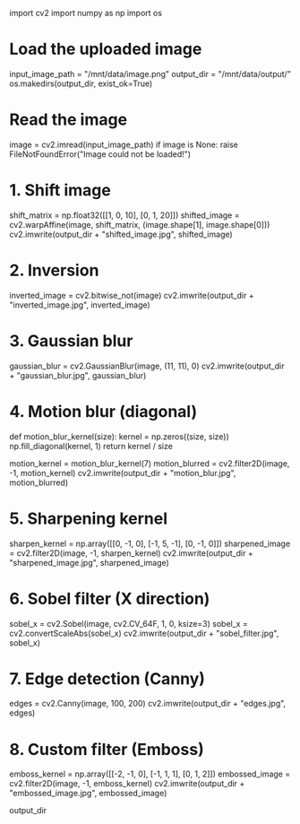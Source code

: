 import cv2
import numpy as np
import os

# Load the uploaded image
input_image_path = "/mnt/data/image.png"
output_dir = "/mnt/data/output/"
os.makedirs(output_dir, exist_ok=True)

# Read the image
image = cv2.imread(input_image_path)
if image is None:
    raise FileNotFoundError("Image could not be loaded!")

# 1. Shift image
shift_matrix = np.float32([[1, 0, 10], [0, 1, 20]])
shifted_image = cv2.warpAffine(image, shift_matrix, (image.shape[1], image.shape[0]))
cv2.imwrite(output_dir + "shifted_image.jpg", shifted_image)

# 2. Inversion
inverted_image = cv2.bitwise_not(image)
cv2.imwrite(output_dir + "inverted_image.jpg", inverted_image)

# 3. Gaussian blur
gaussian_blur = cv2.GaussianBlur(image, (11, 11), 0)
cv2.imwrite(output_dir + "gaussian_blur.jpg", gaussian_blur)

# 4. Motion blur (diagonal)
def motion_blur_kernel(size):
    kernel = np.zeros((size, size))
    np.fill_diagonal(kernel, 1)
    return kernel / size

motion_kernel = motion_blur_kernel(7)
motion_blurred = cv2.filter2D(image, -1, motion_kernel)
cv2.imwrite(output_dir + "motion_blur.jpg", motion_blurred)

# 5. Sharpening kernel
sharpen_kernel = np.array([[0, -1, 0], [-1, 5, -1], [0, -1, 0]])
sharpened_image = cv2.filter2D(image, -1, sharpen_kernel)
cv2.imwrite(output_dir + "sharpened_image.jpg", sharpened_image)

# 6. Sobel filter (X direction)
sobel_x = cv2.Sobel(image, cv2.CV_64F, 1, 0, ksize=3)
sobel_x = cv2.convertScaleAbs(sobel_x)
cv2.imwrite(output_dir + "sobel_filter.jpg", sobel_x)

# 7. Edge detection (Canny)
edges = cv2.Canny(image, 100, 200)
cv2.imwrite(output_dir + "edges.jpg", edges)

# 8. Custom filter (Emboss)
emboss_kernel = np.array([[-2, -1, 0], [-1, 1, 1], [0, 1, 2]])
embossed_image = cv2.filter2D(image, -1, emboss_kernel)
cv2.imwrite(output_dir + "embossed_image.jpg", embossed_image)

output_dir
